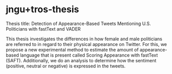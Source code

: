 # jngu+tros-thesis

Thesis title: Detection of Appearance-Based Tweets Mentioning U.S. Politicians with fastText and VADER

This thesis investigates the differences in how female and male politicians are referred to in regard to their physical appearance on Twitter. For this, we propose a new experimental method to estimate the amount of appearance-based language that is present called Scoring Appearance with fastText (SAFT). Additionally, we do an analysis to determine how the sentiment (positive, neutral or negative) is expressed in the tweets.
